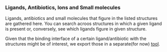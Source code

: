### Ligands, Antibiotics, Ions and Small molecules

Ligands, antibiotics and small molecules that figure in the listed structures are gathered here. You can search acroos structures in which a given ligand is present or, conversely, see which ligands figure in given structure. 

Given that the binding interface of a certain ligand/antibiotic with the structures might be of interest, we export those in a separate(for now) <a href="/interfaces" >tool</a>.



